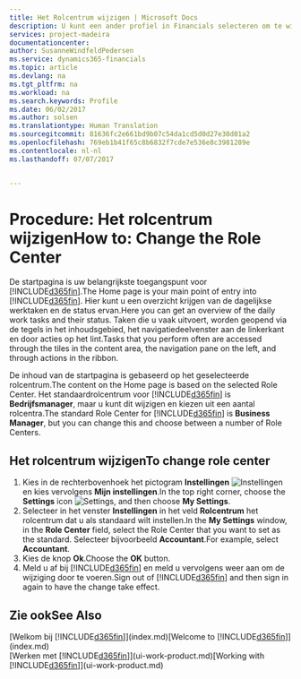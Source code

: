 ```yaml
---
title: Het Rolcentrum wijzigen | Microsoft Docs
description: U kunt een ander profiel in Financials selecteren om te wijzigen wat u ziet op uw startpagina.
services: project-madeira
documentationcenter: 
author: SusanneWindfeldPedersen
ms.service: dynamics365-financials
ms.topic: article
ms.devlang: na
ms.tgt_pltfrm: na
ms.workload: na
ms.search.keywords: Profile
ms.date: 06/02/2017
ms.author: solsen
ms.translationtype: Human Translation
ms.sourcegitcommit: 81636fc2e661bd9b07c54da1cd5d0d27e30d01a2
ms.openlocfilehash: 769eb1b41f65c8b6832f7cde7e536e8c3981289e
ms.contentlocale: nl-nl
ms.lasthandoff: 07/07/2017


---
```

# <a name="how-to-change-the-role-center"></a><span data-ttu-id="78530-103">Procedure: Het rolcentrum wijzigen</span><span class="sxs-lookup"><span data-stu-id="78530-103">How to: Change the Role Center</span></span>
<span data-ttu-id="78530-104">De startpagina is uw belangrijkste toegangspunt voor [!INCLUDE[d365fin](includes/d365fin_md.md)].</span><span class="sxs-lookup"><span data-stu-id="78530-104">The Home page is your main point of entry into [!INCLUDE[d365fin](includes/d365fin_md.md)].</span></span> <span data-ttu-id="78530-105">Hier kunt u een overzicht krijgen van de dagelijkse werktaken en de status ervan.</span><span class="sxs-lookup"><span data-stu-id="78530-105">Here you can get an overview of the daily work tasks and their status.</span></span> <span data-ttu-id="78530-106">Taken die u vaak uitvoert, worden geopend via de tegels in het inhoudsgebied, het navigatiedeelvenster aan de linkerkant en door acties op het lint.</span><span class="sxs-lookup"><span data-stu-id="78530-106">Tasks that you perform often are accessed through the tiles in the content area, the navigation pane on the left, and through actions in the ribbon.</span></span>

<span data-ttu-id="78530-107">De inhoud van de startpagina is gebaseerd op het geselecteerde rolcentrum.</span><span class="sxs-lookup"><span data-stu-id="78530-107">The content on the Home page is based on the selected Role Center.</span></span> <span data-ttu-id="78530-108">Het standaardrolcentrum voor [!INCLUDE[d365fin](includes/d365fin_md.md)] is **Bedrijfsmanager**, maar u kunt dit wijzigen en kiezen uit een aantal rolcentra.</span><span class="sxs-lookup"><span data-stu-id="78530-108">The standard Role Center for [!INCLUDE[d365fin](includes/d365fin_md.md)] is **Business Manager**, but you can change this and choose between a number of Role Centers.</span></span>

## <a name="to-change-role-center"></a><span data-ttu-id="78530-109">Het rolcentrum wijzigen</span><span class="sxs-lookup"><span data-stu-id="78530-109">To change role center</span></span>
1. <span data-ttu-id="78530-110">Kies in de rechterbovenhoek het pictogram **Instellingen** ![Instellingen](media/ui-experience/settings_icon_small.png "pictogram Instellingen voor rolcentrum") en kies vervolgens **Mijn instellingen**.</span><span class="sxs-lookup"><span data-stu-id="78530-110">In the top right corner, choose the **Settings** icon ![Settings](media/ui-experience/settings_icon_small.png "Settings icon for role center"), and then choose **My Settings**.</span></span>
2. <span data-ttu-id="78530-111">Selecteer in het venster **Instellingen** in het veld **Rolcentrum** het rolcentrum dat u als standaard wilt instellen.</span><span class="sxs-lookup"><span data-stu-id="78530-111">In the **My Settings** window, in the **Role Center** field, select the Role Center that you want to set as the standard.</span></span> <span data-ttu-id="78530-112">Selecteer bijvoorbeeld **Accountant**.</span><span class="sxs-lookup"><span data-stu-id="78530-112">For example, select **Accountant**.</span></span>
3. <span data-ttu-id="78530-113">Kies de knop **Ok**.</span><span class="sxs-lookup"><span data-stu-id="78530-113">Choose the **OK** button.</span></span>
4. <span data-ttu-id="78530-114">Meld u af bij [!INCLUDE[d365fin](includes/d365fin_md.md)] en meld u vervolgens weer aan om de wijziging door te voeren.</span><span class="sxs-lookup"><span data-stu-id="78530-114">Sign out of [!INCLUDE[d365fin](includes/d365fin_md.md)] and then sign in again to have the change take effect.</span></span>

## <a name="see-also"></a><span data-ttu-id="78530-115">Zie ook</span><span class="sxs-lookup"><span data-stu-id="78530-115">See Also</span></span>
<span data-ttu-id="78530-116">[Welkom bij [!INCLUDE[d365fin](includes/d365fin_md.md)]](index.md)</span><span class="sxs-lookup"><span data-stu-id="78530-116">[Welcome to [!INCLUDE[d365fin](includes/d365fin_md.md)]](index.md)</span></span>  
<span data-ttu-id="78530-117">[Werken met [!INCLUDE[d365fin](includes/d365fin_md.md)]](ui-work-product.md)</span><span class="sxs-lookup"><span data-stu-id="78530-117">[Working with [!INCLUDE[d365fin](includes/d365fin_md.md)]](ui-work-product.md)</span></span>  

